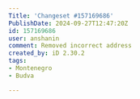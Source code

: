 ```yaml
---
Title: 'Changeset #157169686'
PublishDate: 2024-09-27T12:47:20Z
id: 157169686
user: anshanin
comment: Removed incorrect address
created_by: iD 2.30.2
tags:
- Montenegro
- Budva

---
```

